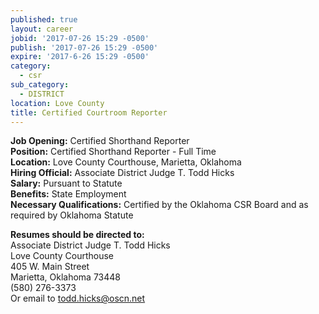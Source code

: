 ```yaml
---
published: true
layout: career
jobid: '2017-07-26 15:29 -0500'
publish: '2017-07-26 15:29 -0500'
expire: '2017-6-26 15:29 -0500'
category:
  - csr
sub_category:
  - DISTRICT
location: Love County
title: Certified Courtroom Reporter
---
```

**Job Opening:**  Certified Shorthand Reporter  
**Position:**  Certified Shorthand Reporter - Full Time  
**Location:**  Love County Courthouse, Marietta, Oklahoma  
**Hiring Official:**  Associate District Judge T. Todd Hicks  
**Salary:**  Pursuant to Statute  
**Benefits:**  State Employment  
**Necessary Qualifications:**  Certified by the Oklahoma CSR  Board and as required by Oklahoma Statute
 
**Resumes should be directed to:**  
Associate District Judge T. Todd Hicks  
Love County Courthouse  
405 W. Main Street  
Marietta, Oklahoma 73448  
(580) 276-3373  
Or email to [todd.hicks@oscn.net](mailto:todd.hicks@oscn.net)
